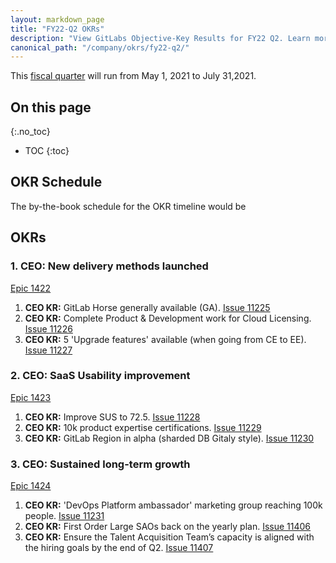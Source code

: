 ```yaml
---
layout: markdown_page
title: "FY22-Q2 OKRs"
description: "View GitLabs Objective-Key Results for FY22 Q2. Learn more here!"
canonical_path: "/company/okrs/fy22-q2/"
---
```


This [fiscal quarter](/handbook/finance/#fiscal-year) will run from May 1, 2021 to July 31,2021.

## On this page
{:.no_toc}

- TOC
{:toc}

## OKR Schedule
The by-the-book schedule for the OKR timeline would be

## OKRs

### 1. CEO: New delivery methods launched
[Epic 1422](https://gitlab.com/groups/gitlab-com/-/epics/1422)
1. **CEO KR:** GitLab Horse generally available (GA). [Issue 11225](https://gitlab.com/gitlab-com/www-gitlab-com/-/issues/11225)
1. **CEO KR:** Complete Product & Development work for Cloud Licensing. [Issue 11226](https://gitlab.com/gitlab-com/www-gitlab-com/-/issues/11226)
1. **CEO KR:** 5 'Upgrade features' available (when going from CE to EE). [Issue 11227](https://gitlab.com/gitlab-com/www-gitlab-com/-/issues/11227)

### 2. CEO: SaaS Usability improvement
[Epic 1423](https://gitlab.com/groups/gitlab-com/-/epics/1423)
1. **CEO KR:** Improve SUS to 72.5. [Issue 11228](https://gitlab.com/gitlab-com/www-gitlab-com/-/issues/11228)
1. **CEO KR:** 10k product expertise certifications. [Issue 11229](https://gitlab.com/gitlab-com/www-gitlab-com/-/issues/11229)
1. **CEO KR:** GitLab Region in alpha (sharded DB Gitaly style). [Issue 11230](https://gitlab.com/gitlab-com/www-gitlab-com/-/issues/11230)

### 3. CEO: Sustained long-term growth
[Epic 1424](https://gitlab.com/groups/gitlab-com/-/epics/1424)
1. **CEO KR:** 'DevOps Platform ambassador' marketing group reaching 100k people. [Issue 11231](https://gitlab.com/gitlab-com/www-gitlab-com/-/issues/11231)
1. **CEO KR:** First Order Large SAOs back on the yearly plan. [Issue 11406](https://gitlab.com/gitlab-com/www-gitlab-com/-/issues/11406)
1. **CEO KR:** Ensure the Talent Acquisition Team’s capacity is aligned with the hiring goals by the end of Q2. [Issue 11407](https://gitlab.com/gitlab-com/www-gitlab-com/-/issues/11407)
